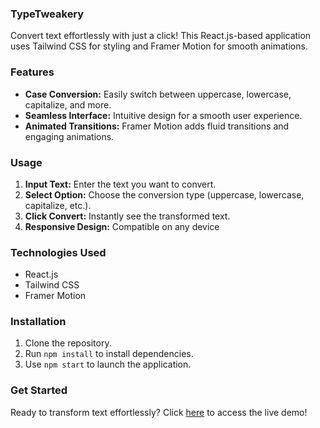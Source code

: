 ### TypeTweakery

Convert text effortlessly with just a click! This React.js-based application uses Tailwind CSS for styling and Framer Motion for smooth animations.

### Features
- **Case Conversion:** Easily switch between uppercase, lowercase, capitalize, and more.
- **Seamless Interface:** Intuitive design for a smooth user experience.
- **Animated Transitions:** Framer Motion adds fluid transitions and engaging animations.

### Usage
1. **Input Text:** Enter the text you want to convert.
2. **Select Option:** Choose the conversion type (uppercase, lowercase, capitalize, etc.).
3. **Click Convert:** Instantly see the transformed text.
4. **Responsive Design:** Compatible on any device

### Technologies Used
- React.js
- Tailwind CSS
- Framer Motion

### Installation
1. Clone the repository.
2. Run `npm install` to install dependencies.
3. Use `npm start` to launch the application.

### Get Started
Ready to transform text effortlessly? Click [here](https://type-tweakery-35qn-git-main-indranjanas-projects.vercel.app/) to access the live demo!


